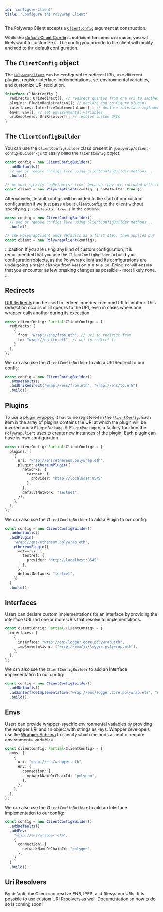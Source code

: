 ```yaml
---
id: 'configure-client'
title: 'Configure the Polywrap Client'
---
```


The Polywrap Client accepts a [`ClientConfig`](/reference/clients/js/client-config) argument at construction. 

While the [default Client Config](https://github.com/polywrap/monorepo/blob/origin-0.10/packages/js/client/src/default-client-config.ts)
is sufficient for some use cases, you will likely want to customize it.
The config you provide to the client will modify and add to the default configuration.

## The `ClientConfig` object

The [`PolywrapClient`](/reference/clients/js/client-js) can be configured to redirect URIs, use different plugins, 
register interface implementations, set environmental variables, and customize URI resolution.

```typescript
interface ClientConfig {
  redirects: UriRedirect[]; // redirect queries from one uri to another
  plugins: PluginRegistration[]; // declare and configure plugins
  interfaces: InterfaceImplementations[]; // declare interface implementations
  envs: Env[]; // set environmental variables
  uriResolvers: UriResolver[]; // resolve custom URIs
}
```

## The `ClientConfigBuilder`

You can use the `ClientConfigBuilder` class present in `@polywrap/client-config-builder-js` to easily build the `ClientConfig` object:

```typescript
const config = new ClientConfigBuilder()
  .addDefaults()
  // add or remove configs here using ClientConfigBuilder methods...
  .build();

// We must specify `noDefaults: true` because they are included with the `addDefaults()` method of the ClientConfigBuilder.
const client = new PolywrapClient(config, { noDefaults: true });
```

Alternatively, default configs will be added to the start of our custom configuration if we just pass a built `ClientConfig` to the client without specifying `{ noDefaults: true }` in the options:

```typescript
const config = new ClientConfigBuilder()
  // add or remove configs here using ClientConfigBuilder methods...
  .build();

// The PolywrapClient adds defaults as a first step, then applies our `config` object
const client = new PolywrapClient(config);
```

:::caution
If you are using any kind of custom configuration, it is recommended that you use the `ClientConfigBuilder` to build your configuration objects, as the Polywrap client and its configurations are undergoing a major change from version `0.9` to `0.10`. Doing so will ensure that you encounter as few breaking changes as possible - most likely none.
:::

## Redirects

[URI Redirects](/tutorials/understanding-uri-redirects) can be used to redirect queries from one URI to another. 
This redirection occurs in all queries to the URI, even in cases where one wrapper calls another during its execution.

```typescript
const clientConfig: Partial<ClientConfig> = {
  redirects: [
    {
      from: "wrap://ens/from.eth", // uri to redirect from
      to: "wrap://ens/to.eth", // uri to redirct to
    }
  ],
};
```

We can also use the `ClientConfigBuilder` to add a URI Redirect to our config:

```typescript
const config = new ClientConfigBuilder()
  .addDefaults()
  .addUriRedirect("wrap://ens/from.eth", "wrap://ens/to.eth")
  .build();
```

## Plugins

To use a [plugin wrapper](/tutorials/understanding-plugins), it has to be registered in the [`ClientConfig`](/reference/clients/js/client-config).
Each item in the array of plugins contains the URI at which the plugin will be invoked and a `PluginPackage`.
A `PluginPackage` is a factory function the [`PolywrapClient`](/reference/clients/js/client-js) uses to create new
instances of the plugin. 
Each plugin can have its own configuration.

```typescript
const clientConfig: Partial<ClientConfig> = {
  plugins: [
    {
      uri: "wrap://ens/ethereum.polywrap.eth",
      plugin: ethereumPlugin({
        networks: {
          testnet: {
            provider: "http://localhost:8545"
          },
        },
        defaultNetwork: "testnet",
      }),
    },
  ],
};
```

We can also use the `ClientConfigBuilder` to add a Plugin to our config:

```typescript
const config = new ClientConfigBuilder()
  .addDefaults()
  .addPlugin(
    "wrap://ens/ethereum.polywrap.eth", 
    ethereumPlugin({
      networks: {
        testnet: {
          provider: "http://localhost:8545"
        },
      },
      defaultNetwork: "testnet",
    })
  )
  .build();
```

## Interfaces

Users can declare custom implementations for an interface by providing the interface URI and one or more URIs that resolve to implementations.

```typescript
const clientConfig: Partial<ClientConfig> = {
  interfaces: [
    {
      interface: "wrap://ens/logger.core.polywrap.eth",
      implementations: ["wrap://ens/js-logger.polywrap.eth"],
    },
  ],
};
```

We can also use the `ClientConfigBuilder` to add an Interface implementation to our config:

```typescript
const config = new ClientConfigBuilder()
  .addDefaults()
  .addInterfaceImplementation("wrap://ens/logger.core.polywrap.eth", "wrap://ens/js-logger.polywrap.eth")
  .build();
```

## Envs

Users can provide wrapper-specific environmental variables by providing the wrapper URI and an object with strings as keys.
Wrapper developers use the [Wrapper Schema](../wrapper-schema#environmental-variables) to specify which methods accept or require environmental variables.

```typescript
const clientConfig: Partial<ClientConfig> = {
  envs: [
    {
      uri: "wrap://ens/wrapper.eth",
      env: {
        connection: {
          networkNameOrChainId: "polygon",
        },
      },
    },
  ],
};
```

We can also use the `ClientConfigBuilder` to add an Interface implementation to our config:

```typescript
const config = new ClientConfigBuilder()
  .addDefaults()
  .addEnv(
    "wrap://ens/wrapper.eth", 
    {
      connection: {
        networkNameOrChainId: "polygon",
      },
    }
  )
  .build();
```

## Uri Resolvers

By default, the Client can resolve ENS, IPFS, and filesystem URIs.
It is possible to use custom URI Resolvers as well.
Documentation on how to do so is coming soon!